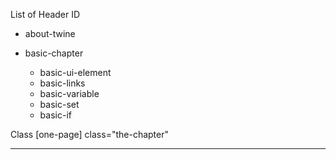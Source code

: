List of Header ID
- about-twine

- basic-chapter
    - basic-ui-element
    - basic-links
    - basic-variable
    - basic-set
    - basic-if

Class [one-page]
class="the-chapter"
<hr class="small-section">
